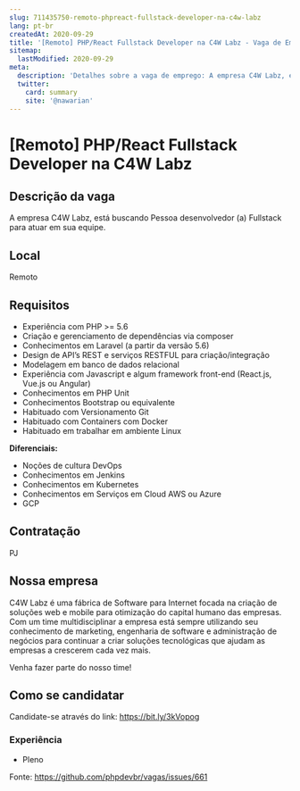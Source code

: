 ```yaml
---
slug: 711435750-remoto-phpreact-fullstack-developer-na-c4w-labz
lang: pt-br
createdAt: 2020-09-29
title: '[Remoto] PHP/React Fullstack Developer na C4W Labz - Vaga de Emprego'
sitemap:
  lastModified: 2020-09-29
meta:
  description: 'Detalhes sobre a vaga de emprego: A empresa C4W Labz, está buscando Pessoa desenvolvedor (a) Fullstack para atuar em sua equipe.'
  twitter:
    card: summary
    site: '@nawarian'
---
```


# [Remoto] PHP/React Fullstack Developer na C4W Labz

## Descrição da vaga

A empresa C4W Labz, está buscando Pessoa desenvolvedor (a) Fullstack para atuar em sua equipe. 

## Local

Remoto

## Requisitos

- Experiência com PHP >= 5.6
- Criação e gerenciamento de dependências via composer
- Conhecimentos em Laravel (a partir da versão 5.6)
- Design de API’s REST e serviços RESTFUL para criação/integração
- Modelagem em banco de dados relacional
- Experiência com Javascript e algum framework front-end (React.js, Vue.js ou Angular)
- Conhecimentos em PHP Unit
- Conhecimentos Bootstrap ou equivalente
- Habituado com Versionamento Git
- Habituado com Containers com Docker
- Habituado em trabalhar em ambiente Linux

**Diferenciais:**

- Noções de cultura DevOps
- Conhecimentos em Jenkins
- Conhecimentos em Kubernetes
- Conhecimentos em Serviços em Cloud AWS ou Azure
- GCP

## Contratação
PJ

## Nossa empresa

C4W Labz é uma fábrica de Software para Internet focada na criação de soluções web e mobile para otimização do capital humano das empresas. Com um time multidisciplinar a empresa está sempre utilizando seu conhecimento de marketing, engenharia de software e administração de negócios para continuar a criar soluções tecnológicas que ajudam as empresas a crescerem cada vez mais.

Venha fazer parte do nosso time!

## Como se candidatar

Candidate-se através do link: https://bit.ly/3kVopog

### Experiência
- Pleno


Fonte: https://github.com/phpdevbr/vagas/issues/661